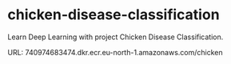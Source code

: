 # chicken-disease-classification
Learn Deep Learning with project Chicken Disease Classification.



URL: 740974683474.dkr.ecr.eu-north-1.amazonaws.com/chicken